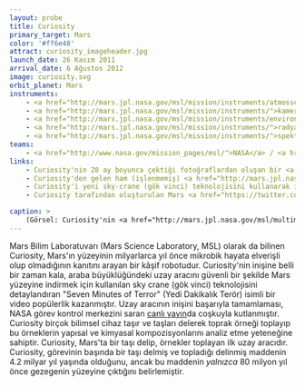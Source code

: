 ```yaml
---
layout: probe
title: Curiosity
primary_target: Mars
color: '#ff6e48'
attract: curiosity_imageheader.jpg
launch_date: 26 Kasım 2011
arrival_date: 6 Ağustos 2012
image: curiosity.svg
orbit_planet: Mars
instruments:
    - <a href="http://mars.jpl.nasa.gov/msl/mission/instruments/atmossensors/medli/">atmosferik sensör</a>
    - <a href="http://mars.jpl.nasa.gov/msl/mission/instruments/">kameralar</a>
    - <a href="http://mars.jpl.nasa.gov/msl/mission/instruments/environsensors/rems/">çevresel sensör</a>
    - <a href="http://mars.jpl.nasa.gov/msl/mission/instruments/">radyasyon detektörleri</a>
    - <a href="http://mars.jpl.nasa.gov/msl/mission/instruments/">spektrometreler</a>
teams:
    - <a href="http://www.nasa.gov/mission_pages/msl/">NASA</a> / <a href="http://mars.jpl.nasa.gov/msl/">JPL</a>
links:
    - Curiosity'nin 28 ay boyunca çektiği fotoğraflardan oluşan bir <a href="http://www.nytimes.com/interactive/2014/12/09/science/space/curiosity-rover-28-months-on-mars.html">arşiv</a>
    - Curiosity'den gelen ham (işlenmemiş) <a href="http://mars.jpl.nasa.gov/msl/multimedia/raw/?s=#/">görüntüler</a>
    - Curiosity'i yeni sky-crane (gök vinci) teknolojisini kullanarak indirmenin zorluğunu anlatan "Seven Minutes of Terror" (Yedi Dakikalık Terör) <a href="https://www.youtube.com/watch?v=Ki_Af_o9Q9s">videosu</a>
    - Curiosity tarafından oluşturulan Mars <a href="https://twitter.com/MarsWxReport">hava raporları</a>

caption: >
    (Görsel: Curiosity'nin <a href="http://mars.jpl.nasa.gov/msl/multimedia/images/?ImageID=5773">Mars yüzeyine</a> göz atışı, NASA/JPL-Caltech/MSSS)
---
```

Mars Bilim Laboratuvarı (Mars Science Laboratory, MSL) olarak da bilinen Curiosity, Mars'ın yüzeyinin milyarlarca yıl önce mikrobik hayata elverişli olup olmadığının kanıtını arayan bir kâşif robotudur. Curiosity'nin inişine belli bir zaman kala, araba büyüklüğündeki uzay aracını güvenli bir şekilde Mars yüzeyine indirmek için kullanılan sky crane (gök vinci) teknolojisini detaylandıran "Seven Minutes of Terror" (Yedi Dakikalık Terör) isimli bir video popülerlik kazanmıştır. Uzay aracının inişini başarıyla tamamlaması, NASA görev kontrol merkezini saran <a href="https://www.youtube.com/watch?v=wnG-rFFpP8A">canlı yayın</a>da coşkuyla kutlanmıştır. Curiosity birçok bilimsel cihaz taşır ve taşları delerek toprak örneği toplayıp bu örneklerin yapısal ve kimyasal kompozisyonlarını analiz etme yeteneğine sahiptir. Curiosity, Mars'ta bir taşı delip, örnekler toplayan ilk uzay aracıdır. Curiosity, görevinin başında bir taşı delmiş ve topladığı delinmiş maddenin 4.2 milyar yıl yaşında olduğunu, ancak bu maddenin <i>yalnızca</i> 80 milyon yıl önce gezegenin yüzeyine çıktığını belirlemiştir.
